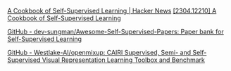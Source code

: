 
[A Cookbook of Self-Supervised Learning | Hacker News](https://news.ycombinator.com/item?id=35702490)
[[2304.12210] A Cookbook of Self-Supervised Learning](https://arxiv.org/abs/2304.12210)

[GitHub - dev-sungman/Awesome-Self-Supervised-Papers: Paper bank for Self-Supervised Learning](https://github.com/dev-sungman/Awesome-Self-Supervised-Papers)

[GitHub - Westlake-AI/openmixup: CAIRI Supervised, Semi- and Self-Supervised Visual Representation Learning Toolbox and Benchmark](https://github.com/Westlake-AI/openmixup)
